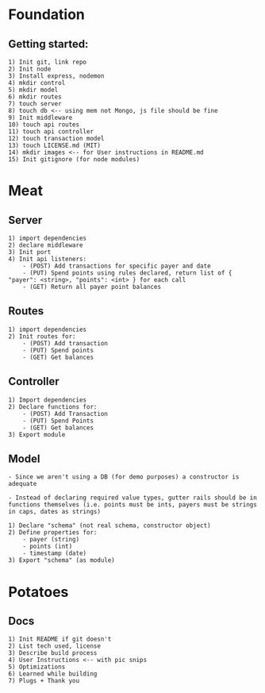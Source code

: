 # Foundation

## Getting started: 
    1) Init git, link repo
    2) Init node
    3) Install express, nodemon
    4) mkdir control
    5) mkdir model
    6) mkdir routes
    7) touch server
    8) touch db <-- using mem not Mongo, js file should be fine
    9) Init middleware
    10) touch api routes
    11) touch api controller
    12) touch transaction model
    13) touch LICENSE.md (MIT) 
    14) mkdir images <-- for User instructions in README.md
    15) Init gitignore (for node modules)


# Meat

## Server
    1) import dependencies
    2) declare middleware
    3) Init port
    4) Init api listeners: 
        - (POST) Add transactions for specific payer and date
        - (PUT) Spend points using rules declared, return list of { "payer": <string>, "points": <int> } for each call
        - (GET) Return all payer point balances

## Routes
    1) import dependencies
    2) Init routes for: 
        - (POST) Add transaction
        - (PUT) Spend points
        - (GET) Get balances

## Controller
    1) Import dependencies
    2) Declare functions for: 
        - (POST) Add Transaction
        - (PUT) Spend Points
        - (GET) Get balances
    3) Export module

## Model
    - Since we aren't using a DB (for demo purposes) a constructor is adequate

    - Instead of declaring required value types, gutter rails should be in functions themselves (i.e. points must be ints, payers must be strings in caps, dates as strings)

    1) Declare "schema" (not real schema, constructor object)
    2) Define properties for: 
        - payer (string)
        - points (int)
        - timestamp (date)
    3) Export "schema" (as module)

# Potatoes

## Docs
    1) Init README if git doesn't
    2) List tech used, license
    3) Describe build process
    4) User Instructions <-- with pic snips
    5) Optimizations
    6) Learned while building
    7) Plugs + Thank you

